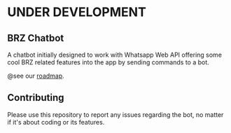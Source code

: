 # UNDER DEVELOPMENT

## BRZ Chatbot

A chatbot initially designed to work with Whatsapp Web API offering some cool BRZ related features into the app by sending commands to a bot.

@see our [roadmap](roadmap.md).

## Contributing

Please use this repository to report any issues regarding the bot, no matter if it's about coding or its features.